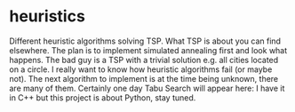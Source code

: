 # heuristics
Different heuristic algorithms solving TSP. What TSP is about you can find elsewhere.
The plan is to implement simulated annealing first and look what happens. The bad guy is a TSP with a trivial solution e.g. all cities located on a circle. I really want to know how heuristic algorithms fail (or maybe not). The next algorithm to implement is at the time being unknown, there are many of them. Certainly one day Tabu Search will appear here: I have it in C++ but this project is about Python, stay tuned.
